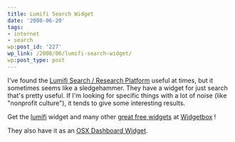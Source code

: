 ```yaml
---
title: Lumifi Search Widget
date: '2008-06-20'
tags:
- internet
- search
wp:post_id: '227'
wp_link: /2008/06/lumifi-search-widget/
wp:post_type: post
---
```


I've found the [Lumifi Search / Research Platform](http://lumifi.com) useful at times, but it sometimes seems like a sledgehammer. They have a widget for just search that's pretty useful. If I'm looking for specific things with a lot of noise (like "nonprofit culture"), it tends to give some interesting results.

Get the [lumifi](http://www.widgetbox.com/widget/lumifi) widget and many other [great free widgets](http://www.widgetbox.com/galleryhome/) at [Widgetbox](http://www.widgetbox.com) !

They also have it as an [OSX Dashboard Widget](http://www.lumifi.com/Widget.html).
